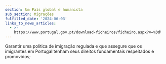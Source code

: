 ```yaml
---
section: Um País global e humanista
sub_section: Migrações
fulfilled_date: '2024-06-03'
links_to_news_articles:
  - >-
    https://www.portugal.gov.pt/download-ficheiros/ficheiro.aspx?v=%3d%3dBQAAAB%2bLCAAAAAAABAAzNDEysQAASnPtkQUAAAA%3d
---
```


Garantir uma política de imigração regulada e que assegure que os imigrantes em Portugal tenham seus direitos fundamentais respeitados e promovidos;
